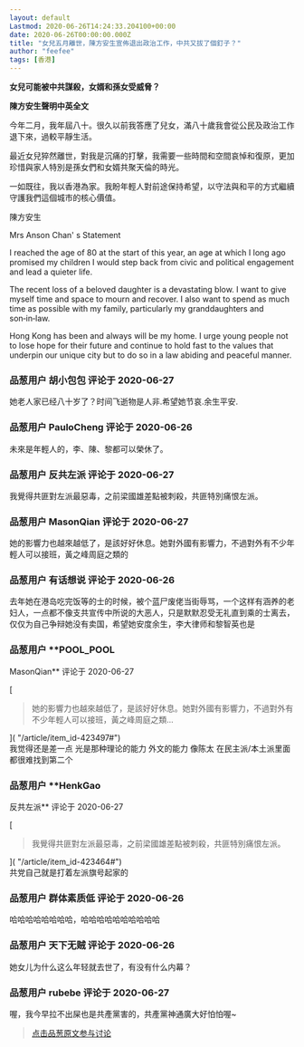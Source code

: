 ```yaml
---
layout: default
Lastmod: 2020-06-26T14:24:33.204100+00:00
date: 2020-06-26T00:00:00.000Z
title: "女兒五月離世，陳方安生宣佈退出政治工作，中共又拔了個釘子？"
author: "feefee"
tags: [香港]
---
```


**女兒可能被中共謀殺，女婿和孫女受威脅？**  
  
**陳方安生聲明中英全文**  
  
今年二月，我年屆八十。很久以前我答應了兒女，滿八十歲我會從公民及政治工作退下來，過較平靜生活。  
  
最近女兒猝然離世，對我是沉痛的打擊，我需要一些時間和空間哀悼和復原，更加珍惜與家人特別是孫女們和女婿共聚天倫的時光。  
  
一如既往，我以香港為家。我盼年輕人對前途保持希望，以守法與和平的方式繼續守護我們這個城市的核心價值。  
  
陳方安生  
  
Mrs Anson Chan' s Statement  
  
I reached the age of 80 at the start of this year, an age at which I long ago promised my children I would step back from civic and political engagement and lead a quieter life.  
  
The recent loss of a beloved daughter is a devastating blow. I want to give myself time and space to mourn and recover. I also want to spend as much time as possible with my family, particularly my granddaughters and son‑in‑law.  
  
Hong Kong has been and always will be my home. I urge young people not to lose hope for their future and continue to hold fast to the values that underpin our unique city but to do so in a law abiding and peaceful manner.

            
### 品葱用户 **胡小包包** 评论于 2020-06-27
        
她老人家已经八十岁了？时间飞逝物是人非.希望她节哀.余生平安.
        


            
### 品葱用户 **PauloCheng** 评论于 2020-06-26
        
未來是年輕人的，李、陳、黎都可以榮休了。
        


            
### 品葱用户 **反共左派** 评论于 2020-06-27
        
我覺得共匪對左派最惡毒，之前梁國雄差點被刺殺，共匪特別痛恨左派。
        


            
### 品葱用户 **MasonQian** 评论于 2020-06-27
        
她的影響力也越來越低了，是該好好休息。她對外國有影響力，不過對外有不少年輕人可以接班，黃之峰周庭之類的
        


            
### 品葱用户 **有话想说** 评论于 2020-06-26
        
去年她在港岛吃完饭等的士的时候，被个蓝尸废佬当街辱骂，一个这样有涵养的老妇人，一点都不像支共宣传中所说的大恶人，只是默默忍受无礼直到乘的士离去，仅仅为自己争辩她没有卖国，希望她安度余生，李大律师和黎智英也是
        


            
### 品葱用户 **POOL_POOL 
MasonQian** 评论于 2020-06-27
        
[

> 她的影響力也越來越低了，是該好好休息。她對外國有影響力，不過對外有不少年輕人可以接班，黃之峰周庭之類...

]( "/article/item_id-423497#")  
我觉得还是差一点 光是那种理论的能力 外文的能力 像陈太 在民主派/本土派里面 都很难找到第二个
        


            
### 品葱用户 **HenkGao 
反共左派** 评论于 2020-06-27
        
[

> 我覺得共匪對左派最惡毒，之前梁國雄差點被刺殺，共匪特別痛恨左派。

]( "/article/item_id-423464#")  
共党自己就是打着左派旗号起家的
        


            
### 品葱用户 **群体素质低** 评论于 2020-06-26
        
哈哈哈哈哈哈哈哈，哈哈哈哈哈哈哈哈哈哈
        


            
### 品葱用户 **天下无贼** 评论于 2020-06-26
        
她女儿为什么这么年轻就去世了，有没有什么内幕？
        


            
### 品葱用户 **rubebe** 评论于 2020-06-27
        
喔，我今早拉不出屎也是共產黨害的，共產黨神通廣大好怕怕喔~
        






> [点击品葱原文参与讨论](https://pincong.rocks/article/20857)

